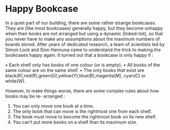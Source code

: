 # Happy Bookcase

In a quiet part of our building, there are some rather strange bookcases. They are (like most bookcases) generally happy, but they become unhappy when their books are not arranged but using a dynamic (linked-list), so that you never have to make any assumptions about the maximum numbers of boards stored. After years of dedicated research, a team of scientists led by Simon Lock and Sion Hannuna came to understand the trick to making the bookcases happy again. It turned out that a bookcase is only happy if :

• Each shelf only has books of one colour (or is empty).
• All books of the same colour are on the same shelf.
• The only books that exist are black(K),red(R),green(G),yellow(Y),blue(B),magenta(M),
cyan(C) or white(W).

However, to make things worse, there are some complex rules about how books may be re- arranged :
1. You can only move one book at a time.
2. The only book that can move is the rightmost one from each shelf.
3. The book must move to become the rightmost book on its new shelf.
4. You can’t put more books on a shelf than its maximum size.
